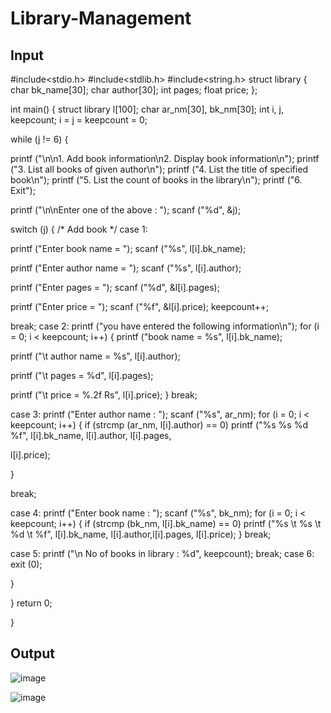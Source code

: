 # Library-Management


## Input
#include<stdio.h>
#include<stdlib.h>
#include<string.h>
struct library
{
char bk_name[30];
char author[30];
int pages;
float price;
};

int main()
{
struct library l[100];
char ar_nm[30], bk_nm[30];
int i, j, keepcount;
i = j = keepcount = 0;

while (j != 6)
{

printf ("\n\n1. Add book information\n2. Display book information\n");
printf ("3. List all books of given author\n");
printf ("4. List the title of specified book\n");
printf ("5. List the count of books in the library\n");
printf ("6. Exit");

printf ("\n\nEnter one of the above : ");
scanf ("%d", &j);

switch (j)
{
/* Add book */
case 1:

printf ("Enter book name = ");
scanf ("%s", l[i].bk_name);

printf ("Enter author name = ");
scanf ("%s", l[i].author);

printf ("Enter pages = ");
scanf ("%d", &l[i].pages);

printf ("Enter price = ");
scanf ("%f", &l[i].price);
keepcount++;

break;
case 2:
printf ("you have entered the following information\n");
for (i = 0; i < keepcount; i++)
{
printf ("book name = %s", l[i].bk_name);

printf ("\t author name = %s", l[i].author);

printf ("\t pages = %d", l[i].pages);

printf ("\t price = %.2f Rs", l[i].price);
}
break;

case 3:
printf ("Enter author name : ");
scanf ("%s", ar_nm);
for (i = 0; i < keepcount; i++)
{
if (strcmp (ar_nm, l[i].author) == 0)
printf ("%s %s %d %f", l[i].bk_name, l[i].author, l[i].pages,

l[i].price);

}

break;

case 4:
printf ("Enter book name : ");
scanf ("%s", bk_nm);
for (i = 0; i < keepcount; i++)
{
if (strcmp (bk_nm, l[i].bk_name) == 0)
printf ("%s \t %s \t %d \t %f", l[i].bk_name, l[i].author,l[i].pages, l[i].price);
}
break;

case 5:
printf ("\n No of books in library : %d", keepcount);
break;
case 6:
exit (0);

}

}
return 0;

}





















## Output

![image](https://user-images.githubusercontent.com/107572030/175786872-8aba6f17-c71b-496d-a948-e06c33918c98.png)




![image](https://user-images.githubusercontent.com/107572030/175786883-88dd5cc1-2d2d-4d3e-92f8-b375d84924d0.png)

